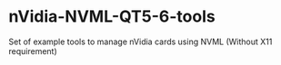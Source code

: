 # nVidia-NVML-QT5-6-tools
Set of example tools to manage nVidia cards using NVML (Without X11 requirement)

